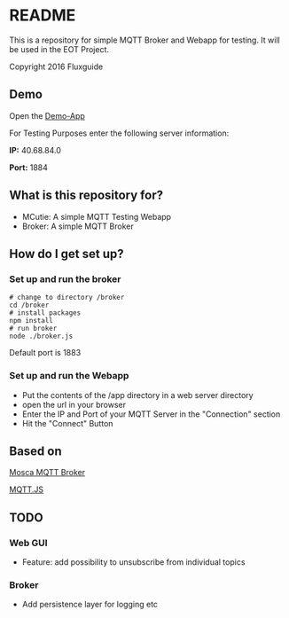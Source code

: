 # README #

This is a repository for simple MQTT Broker and Webapp for testing. It will be used in the EOT Project.

Copyright 2016 Fluxguide

## Demo ##
Open the [Demo-App](http://40.68.84.0/mqtt/)

For Testing Purposes enter the following server information:

**IP:** 40.68.84.0

**Port:** 1884


## What is this repository for? ##

* MCutie: A simple MQTT Testing Webapp
* Broker: A simple MQTT Broker

## How do I get set up? ##

### Set up and run the broker ###

```
# change to directory /broker
cd /broker
# install packages
npm install
# run broker
node ./broker.js
```

Default port is 1883

### Set up and run the Webapp ###

- Put the contents of the /app directory in a web server directory
- open the url in your browser
- Enter the IP and Port of your MQTT Server in the "Connection" section
- Hit the "Connect" Button





## Based on ##

[Mosca MQTT Broker](https://github.com/mcollina/mosca)

[MQTT.JS](https://github.com/mqttjs/MQTT.js)

## TODO ##

### Web GUI ###

- Feature: add possibility to unsubscribe from individual topics

### Broker ###

- Add persistence layer for logging etc
